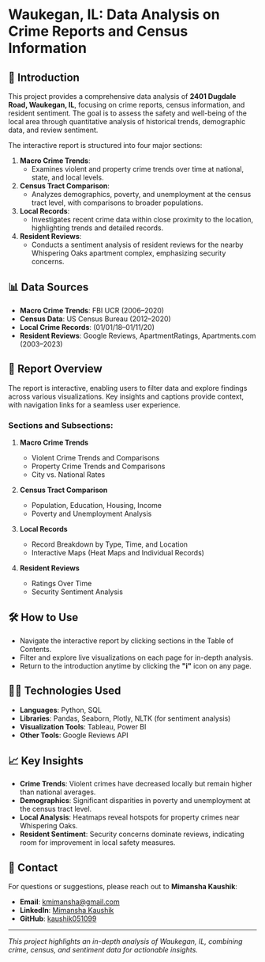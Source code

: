 # Waukegan, IL: Data Analysis on Crime Reports and Census Information

## 📘 Introduction  
This project provides a comprehensive data analysis of **2401 Dugdale Road, Waukegan, IL**, focusing on crime reports, census information, and resident sentiment. The goal is to assess the safety and well-being of the local area through quantitative analysis of historical trends, demographic data, and review sentiment.  

The interactive report is structured into four major sections:  

1. **Macro Crime Trends**:  
   - Examines violent and property crime trends over time at national, state, and local levels.  
2. **Census Tract Comparison**:  
   - Analyzes demographics, poverty, and unemployment at the census tract level, with comparisons to broader populations.  
3. **Local Records**:  
   - Investigates recent crime data within close proximity to the location, highlighting trends and detailed records.  
4. **Resident Reviews**:  
   - Conducts a sentiment analysis of resident reviews for the nearby Whispering Oaks apartment complex, emphasizing security concerns.  

## 📊 Data Sources  
- **Macro Crime Trends**: FBI UCR (2006–2020)  
- **Census Data**: US Census Bureau (2012–2020)  
- **Local Crime Records**: (01/01/18–01/11/20)  
- **Resident Reviews**: Google Reviews, ApartmentRatings, Apartments.com (2003–2023)  

## 📂 Report Overview  
The report is interactive, enabling users to filter data and explore findings across various visualizations. Key insights and captions provide context, with navigation links for a seamless user experience.  

### **Sections and Subsections**:  

1. **Macro Crime Trends**  
   - Violent Crime Trends and Comparisons  
   - Property Crime Trends and Comparisons  
   - City vs. National Rates  

2. **Census Tract Comparison**  
   - Population, Education, Housing, Income  
   - Poverty and Unemployment Analysis  

3. **Local Records**  
   - Record Breakdown by Type, Time, and Location  
   - Interactive Maps (Heat Maps and Individual Records)  

4. **Resident Reviews**  
   - Ratings Over Time  
   - Security Sentiment Analysis  

## 🛠️ How to Use  
- Navigate the interactive report by clicking sections in the Table of Contents.  
- Filter and explore live visualizations on each page for in-depth analysis.  
- Return to the introduction anytime by clicking the **"i"** icon on any page.  

## 🧑‍💻 Technologies Used  
- **Languages**: Python, SQL  
- **Libraries**: Pandas, Seaborn, Plotly, NLTK (for sentiment analysis)  
- **Visualization Tools**: Tableau, Power BI  
- **Other Tools**: Google Reviews API  

## 📈 Key Insights  
- **Crime Trends**: Violent crimes have decreased locally but remain higher than national averages.  
- **Demographics**: Significant disparities in poverty and unemployment at the census tract level.  
- **Local Analysis**: Heatmaps reveal hotspots for property crimes near Whispering Oaks.  
- **Resident Sentiment**: Security concerns dominate reviews, indicating room for improvement in local safety measures.  

## 📌 Contact  
For questions or suggestions, please reach out to **Mimansha Kaushik**:  
- **Email**: [kmimansha@gmail.com](mailto:kmimansha@gmail.com)  
- **LinkedIn**: [Mimansha Kaushik](http://www.linkedin.com/in/mimansha-kaushik)  
- **GitHub**: [kaushik051099](https://github.com/kaushik051099/projects.git)  

---
*This project highlights an in-depth analysis of Waukegan, IL, combining crime, census, and sentiment data for actionable insights.*  
